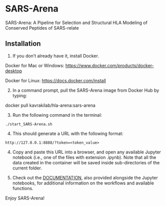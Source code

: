 # SARS-Arena
SARS-Arena: A Pipeline for Selection and Structural HLA Modeling of Conserved Peptides of SARS-relate

## Installation
1. If you don’t already have it, install Docker.

  Docker for Mac or Windows: https://www.docker.com/products/docker-desktop

  Docker for Linux: https://docs.docker.com/install

2. In a command prompt, pull the SARS-Arena image from Docker Hub by typing:

  docker pull kavrakilab/hla-arena:sars-arena

3. Run the following command in the terminal:

  `./start_SARS-Arena.sh`

4. This should generate a URL with the following format:

  `http://127.0.0.1:8888/?token=<token_value>`

4. Copy and paste this URL into a browser, and open any available Jupyter notebook (i.e., one of the files with extension .ipynb). Note that all the data created in the container will be saved inside sub-directories of the current folder.

5. Check out the [DOCUMENTATION](), also provided alongside the Jupyter notebooks, for additional information on the workflows and available functions.

Enjoy SARS-Arena!

 
